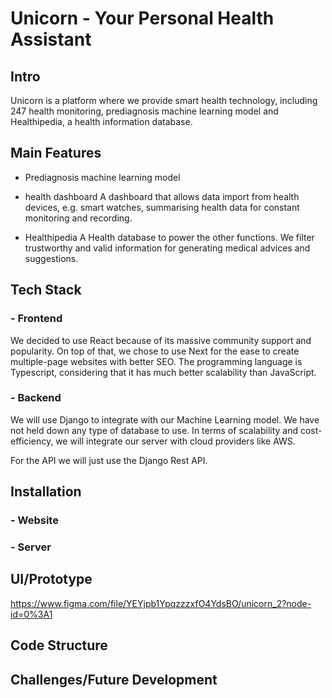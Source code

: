# Unicorn - Your Personal Health Assistant


## Intro
Unicorn is a platform where we provide smart health technology, including 247 health monitoring, prediagnosis machine learning model and Healthipedia, a health information database.

## Main Features
- Prediagnosis machine learning model


- health dashboard
A dashboard that allows data import from health devices, e.g. smart watches, summarising health data for constant monitoring and recording.

- Healthipedia
A Health database to power the other functions. We filter trustworthy and valid information for generating medical advices and suggestions.

## Tech Stack
### - Frontend 
We decided to use React because of its massive community support and popularity. On top of that, we chose to use Next for the ease to create multiple-page websites with better SEO. The programming language is Typescript, considering that it has much better scalability than JavaScript.

### - Backend
We will use Django to integrate with our Machine Learning model. We have not held down any type of database to use. In terms of scalability and cost-efficiency, we will integrate our server with cloud providers like AWS. 

For the API we will just use the Django Rest API.


## Installation

### - Website


### - Server

## UI/Prototype
https://www.figma.com/file/YEYjpb1YpqzzzxfO4YdsBO/unicorn_2?node-id=0%3A1

## Code Structure


## Challenges/Future Development




